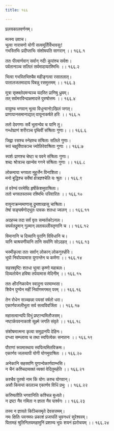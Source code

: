 ```yaml
---
title: १६६

---
```

प्रलयकालवर्णनम्।  
  
मत्स्य उवाच।  
भूत्वा नारायणो योगी सत्वमूर्तिर्विभावसुः!  
गभस्तिभिः प्रदीप्ताभिः संशोषयति सागरान् ।। १६६.१  
  
ततः पीत्वार्णवान् सर्वान् नदीः कूपांश्च सर्वशः।  
पर्वतानाञ्च सलिलं सर्वमादायरश्मिभिः ।। १६६.२  
  
भित्वा गभस्तिभिश्चैव महीङ्गत्वा रसातलात्।  
पातालजलमादाय पिबन्नु रसमुत्तमम् ।। १६६.३  
  
मूत्रा सृक्क्लेदमन्यञ्च यदस्ति प्राणिषु ध्रुवम्।  
तत् सर्वमरविन्दाक्षमादत्ते पुरुषोत्तमः ।। १६६.४  
  
वायुश्च भगवान् भूत्वा विधुन्वानोऽखिलं जगत्।  
प्राणापानसमानाद्यात् वायूनाकर्षते हरिः ।। १६६.५  
  
ततो देवगणाः सर्वे भूतान्येव च यानि तु।  
गन्धोघ्राणं शरीरञ्च पृथिवीं संश्रिताः गुणाः। ।। १६६.६  
  
जिह्वा रसश्च स्नेहश्च संश्रिताः सलिले गुणाः।  
रूपं चक्षुर्विपाकञ्च ज्योतिरेवाश्रिताः गुणाः ।। १६६.७  
  
स्पर्शः प्राणश्च चेष्टा च पवने संश्रिताः गुणाः।  
शब्दः श्रोत्रञ्च खान्येव गगने संश्रिताः गुणाः ।। १६६.८  
  
लोकमाया भगवता मुहूर्त्तेन विनाशिता।  
मनो बुद्धिश्च सर्वेषां क्षेत्रज्ञश्चेति यः श्रुतः ।। १६६.९  
  
तं वरेण्यं परमेष्ठि हृषीकेशमुपाश्रिताः।  
ततो भगवतस्तस्य रश्मिभिः परिवारितः ।। १६६.१०  
  
वायुनाक्रम्यमाणासु द्रुमशाखासु चाश्रिताः।  
तेषां सङ्घर्षणोद्भूतः पावकः शतधा ज्वलन् ।। १६६.११  
  
अदहच्च तदा सर्वं वृतः सम्वर्तकोऽनलः।  
सपर्वतद्रुमान् गुल्मान् लतावल्लीस्तृणानि च ।। १६६.१२  
  
विमानानि च दिव्यानि पुराणि विविधानि च।  
यानि चाश्रयणीयानि तानि सर्वाणि सोऽदहत् ।। १६६.१३  
  
भस्मीकृत्वा ततः सर्वान् लोकान् लोकगुरुर्हरिः।  
भूयो निर्वापयामास युगान्तेन च कर्मणा ।। १६६.१४  
  
सहस्रवृष्टिः शतधा भूत्वा कृष्णो महाबलः।  
दिव्यतोयेन हविषा तर्पयामास मेदिनीम् ।। १६६.१५  
  
ततः क्षीरनिकायेन स्वादुना परमाम्भसा।  
शिवेन पुण्येन महीं निर्वाणमगमत् परम् ।। १६६.१६  
  
तेन रोधेन सञ्च्छन्ना पयसां वर्षतो धरा।  
एकार्णवजलीभूता सर्व सत्वविवर्जिता ।। १६६.१७  
  
महासत्वान्यपि विभुं प्रष्टान्यमितौजसम्।  
नष्टार्कपवनाकाशे सूक्ष्मे जगति संवृते ।। १६६.१८  
  
संशोषमात्मना कृत्वा समुद्रानपि देहिनः।  
दग्ध्वा सम्प्लाव्य च तथा स्वपित्येकः सनातनः ।। १६६.१९  
  
पौराणां रूपमास्थाय स्वपित्यमितविक्रमः।  
एकार्णव जलव्यापी योगी योगमुपाश्रितः ।। १६६.२०  
  
अनेकानि सहस्राणि युगान्येकार्णवाम्भसि।  
न चैनं कश्चिदव्यक्तं व्यक्तं वेदितुमर्हति ।। १६६.२१  
  
कश्चैव पुरुषो नाम किं योगः कश्च योगवान्।  
असौ कियन्तं कालञ्च एकार्णव विधिं प्रभुः ।। १६६.२२  
  
करिष्यतीति भगवानिति कश्चिन्न बुध्यते।  
न द्रष्टा नैव गमिता न ज्ञाता नैव पार्श्वगः ।। १६६.२३  
  
तस्य न ज्ञायते किञ्चित्तमृते देवसत्तमम्।  
नमः क्षितिः पवनमपः प्रकाशं प्रजापतिं भुवनधरं सुरेश्वरम्।  
पितामहं श्रुतिनिलयमहामुनिं प्रशाम्य भूयः शयनं ह्यरोचयम् ।। १६६.२४